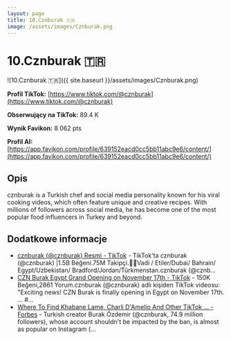 ```yaml
---
layout: page
title: 10.Cznburak 🇹🇷
image: /assets/images/Cznburak.png
---
```


# 10.Cznburak 🇹🇷

![10.Cznburak 🇹🇷]({{ site.baseurl }}/assets/images/Cznburak.png)

**Profil TikTok:** [https://www.tiktok.com/@cznburak](https://www.tiktok.com/@cznburak)

**Obserwujący na TikTok:** 89.4 K

**Wynik Favikon:** 8 062 pts

**Profil AI:** [https://app.favikon.com/profile/639152eacd0cc5bb11abc9e6/content/](https://app.favikon.com/profile/639152eacd0cc5bb11abc9e6/content/)

## Opis

cznburak is a Turkish chef and social media personality known for his viral cooking videos, which often feature unique and creative recipes. With millions of followers across social media, he has become one of the most popular food influencers in Turkey and beyond.

## Dodatkowe informacje

- [cznburak (@cznburak) Resmi - TikTok](https://www.tiktok.com/@cznburak) - TikTok'ta cznburak (@cznburak) |1.5B Beğeni.75M Takipçi.👨‍🍳Vadi / Etiler/Dubai/ Bahrain/ Egypt/Uzbekistan/ Bradford/Jordan/Türkmenstan.cznburak (@cznb...
- [CZN Burak Egypt Grand Opening on November 17th - TikTok](https://www.tiktok.com/@cznburak/video/7437445830807653648) - 150K Beğeni,2861 Yorum.cznburak (@cznburak) adlı kişiden TikTok videosu: "Exciting news! CZN Burak is finally opening in Egypt on November 17th. ... #...
- [Where To Find Khabane Lame, Charli D'Amelio And Other TikTok ... - Forbes](https://www.forbes.com/sites/maryroeloffs/2025/01/17/top-15-tiktok-accounts-heres-where-to-find-these-creators-if-ban-happens/) - Turkish creator Burak Özdemir (@cznburak, 74.9 million followers), whose account shouldn't be impacted by the ban, is almost as popular on Instagram (...

